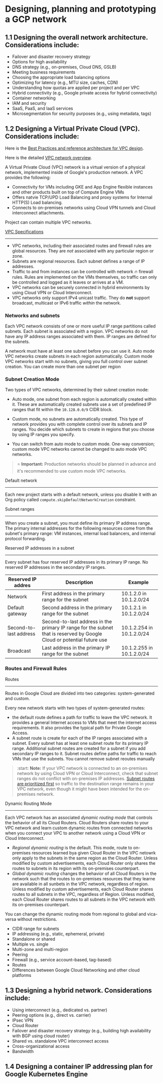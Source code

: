 # Designing, planning and prototyping a GCP network

## 1.1 Designing the overall network architecture. Considerations include:

* Failover and disaster recovery strategy
* Options for high availability
* DNS strategy (e.g., on-premises, Cloud DNS, GSLB)
* Meeting business requirements
* Choosing the appropriate load balancing options
* Optimizing for latency (e.g., MTU size, caches, CDN)
* Understanding how quotas are applied per project and per VPC
* Hybrid connectivity (e.g., Google private access for hybrid connectivity)
* Container networking
* IAM and security
* SaaS, PaaS, and IaaS services
* Microsegmentation for security purposes (e.g., using metadata, tags)

## 1.2 Designing a Virtual Private Cloud (VPC). Considerations include:

Here is the [Best Practices and reference architecture for VPC design](https://cloud.google.com/solutions/best-practices-vpc-design).

Here is the detailed [VPC network overview](https://cloud.google.com/vpc/docs/vpc).

A Virtual Private Cloud (VPC) network is a virtual version of a physical network, implemented inside of Google's production network. A VPC provides the following:
* Connectivity for VMs including GKE and App Engine flexible instances and other products built on top of Compute Engine VMs
* Offers natvie TCP/UPD Load Balancing and proxy systems for Internal HTTP(S) Load balancing.
* Connects to on-premises networks using Cloud VPN tunnels and Cloud interconnect attachments.

Project can contain multiple VPC networks.

[VPC Specifications](https://cloud.google.com/vpc/docs/vpc#specifications)

---
* VPC networks, including their associated routes and firewall rules are global resources. They are <i>not</i> associated with any particular region or zone.
* Subnets are regional resources. Each subnet defines a range of IP addresses.
* Traffic to and from instances can be controlled with network :fire: firewall rules. Rules are implemented on the VMs themselves, so traffic can only be controlled and logged as it leaves or arrives at a VM.
* VPC networks can be securely connected in hybrid environments by using Cloud VPN or Cloud Interconnect.
* VPC networks only support IPv4 unicast traffic. They do <b>not</b> support broadcast, multicast or IPv6 traffic <i>within</i> the network.

### Networks and subnets

Each VPC network consists of one or more useful IP range partitions called subnets. Each subnet is associated with a region. VPC networks do not have any IP address ranges associated with them. IP ranges are defined for the subnets.

A network must have at least one subnet before you can use it. Auto mode VPC networks create subnets in each region automatically. Custom mode VPC networks start with no subnets, giving you full control over subnet creation. You can create more than one subnet per region

### Subnet Creation Mode

Two types of VPC networks, determined by their subnet creation mode:
* Auto mode, one subnet from each region is automatically created within it. These are automatically created subnets use a set of predefined IP ranges that fit within the `10.128.0.0/9` CIDR block.

* Custom mode, no subnets are automatically created. This type of network provides you with complete control over its subnets and IP ranges. You decide which subnets to create in regions that you choose by using IP ranges you specify.
* You can switch from auto mode to custom mode. One-way conversion; custom mode VPC networks cannot be changed to auto mode VPC networks.
> :star: <b>Important:</b> Production networks should be planned in advance and it's recommended to use custom mode VPC networks.

Default network

---

Each new project starts with a default network, unless you disable it with an Org policy called `compute.skipDefaultNetworkCreation` constraint.

Subnet ranges

---

When you create a subnet, you must define its primary IP address range. The primary internal addresses for the following resources come from the subnet's primary range: VM instances, internal load balancers, and internal protocol forwarding. 

Reserved IP addresses in a subnet

---

Every subnet has four reserved IP addresses in its primary IP range. No reserved IP addresses in the secondary IP ranges.

| Reserved IP addres | Description | Example
| -------------------|-------------|--------
| Network            | First address in the primary range for the subnet | 10.1.2.0 in 10.1.2.0/24
| Default gateway    | Second address in the primary range for the subnet | 10.1.2.1 in 10.1.2.0/24
| Second-to-last address | Second-to-last address in the primary IP range for the subnet that is reserved by Google Cloud or potential future use | 10.1.2.254 in 10.1.2.0/24
| Broadcast | Last address in the primary IP range for the subnet | 10.1.2.255 in 10.1.2.0/24

### Routes and Firewall Rules

Routes

---

Routes in Google Cloud are divided into two categories: system-generated and custom.

Every new network starts with two types of system-generated routes:
* the default route defines a path for traffic to leave the VPC network. It provides a general Internet access to VMs that meet the internet access requirements. It also provides the typical path for Private Google Access.
* A subnet route is create for each of the IP ranges associated with a subnet. Every subnet has at least one subnet route for its primary IP range. Additional subnet routes are created for a subnet if you add secondary IP ranges to it. Subnet routes define paths for traffic to reach VMs that use the subnets. You cannot remove subnet reoutes manually
> :start: <b>Note:</b> If your VPC network is connected to an on-premises network by using Cloud VPN or Cloud Interconnect, check that subnet ranges do not conflict with on-premises IP addresses. [Subnet routes are prioritized first](https://cloud.google.com/vpc/docs/routes#routeselection) so traffic to the destination range remains in your VPC network, even though it might have been intended for the on-premises network.

Dynamic Routing Mode

---

Each VPC network has an associated <i>dynamic routing mode</i> that controls the behavior of all its Cloud Routers. Cloud Routers share routes to your VPC network and learn custom dynamic routes from connected networks when you connect your VPC to another network using a Cloud VPN or Cloud Interconnect.
* <i>Regional dynamic routing</i> is the default. This mode, route to on-premises resources learned bya  given Cloud Router in the VPC netowrk only apply to the subnets in the same region as the Cloud Router. Unless modified by custom advertisements, each Cloud Router only shares the routes to subnets in its region with its on-premises counterpart.
* <i>Global dynamic routing</i> changes the behavior of all Cloud Routers in the network such that the routes to on-premises resources that they learne are available in all sunbets in the VPC network, regardless of region. Unless modified by custom advertisements, each Cloud Router shares routes to all subnets in the VPC, regardless of Region. Unless modified, each Cloud Router shares routes to all subnets in the VPC network with its on-premises counterpart.

You can change the dynamic routing mode from regional to global and vica-versa without restrictions.



* CIDR range for subnets
* IP addressing (e.g., static, ephemeral, private)
* Standalone or shared
* Multiple vs. single
* Multi-zone and multi-region
* Peering
* Firewall (e.g., service account–based, tag-based)
* Routes
* Differences between Google Cloud Networking and other cloud platforms

## 1.3 Designing a hybrid network. Considerations include:

* Using interconnect (e.g., dedicated vs. partner)
* Peering options (e.g., direct vs. carrier)
* IPsec VPN
* Cloud Router
* Failover and disaster recovery strategy (e.g., building high availability with BGP using cloud router)
* Shared vs. standalone VPC interconnect access
* Cross-organizational access
* Bandwidth

## 1.4 Designing a container IP addressing plan for Google Kubernetes Engine 